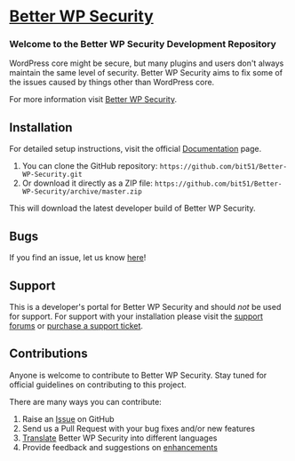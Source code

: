 # [Better WP Security](http://bit51.com/software/better-wp-security/) #

### Welcome to the Better WP Security Development Repository

WordPress core might be secure, but many plugins and users don't always maintain the same level of security. Better WP Security aims to fix some of the issues caused by things other than WordPress core.

For more information visit [Better WP Security](http://bit51.com/software/better-wp-security/).

## Installation ##

For detailed setup instructions, visit the official [Documentation](http://easydigitaldownloads.com/documentation/) page.

1. You can clone the GitHub repository: `https://github.com/bit51/Better-WP-Security.git`
2. Or download it directly as a ZIP file: `https://github.com/bit51/Better-WP-Security/archive/master.zip`

This will download the latest developer build of Better WP Security.

## Bugs ##
If you find an issue, let us know [here](https://github.com/bit51/Better-WP-Security/issues?state=open)!

## Support ##
This is a developer's portal for Better WP Security and should _not_ be used for support. For support with your installation please visit the [support forums](http://wordpress.org/support/plugin/better-wp-security) or [purchase a support ticket](http://fooplugins.com/plugins/better-wp-security/).

## Contributions ##
Anyone is welcome to contribute to Better WP Security. Stay tuned for official guidelines on contributing to this project.

There are many ways you can contribute:

1. Raise an [Issue](https://github.com/bit51/Better-WP-Security/issues) on GitHub
2. Send us a Pull Request with your bug fixes and/or new features
3. [Translate](http://bit51.com/translate) Better WP Security into different languages</a>
4. Provide feedback and suggestions on [enhancements](https://github.com/bit51/Better-WP-Security/issues?direction=desc&labels=Enhancement&page=1&sort=created&state=open)